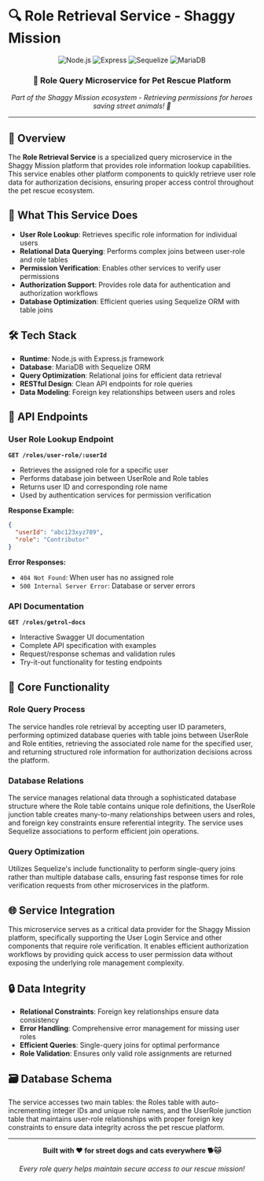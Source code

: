 # 🔍 Role Retrieval Service - Shaggy Mission

<div align="center">
  <img src="https://img.shields.io/badge/Node.js-339933?style=for-the-badge&logo=node.js&logoColor=white" alt="Node.js" />
  <img src="https://img.shields.io/badge/Express.js-000000?style=for-the-badge&logo=express&logoColor=white" alt="Express" />
  <img src="https://img.shields.io/badge/Sequelize-52B0E7?style=for-the-badge&logo=sequelize&logoColor=white" alt="Sequelize" />
  <img src="https://img.shields.io/badge/MariaDB-003545?style=for-the-badge&logo=mariadb&logoColor=white" alt="MariaDB" />

</div>

<div align="center">
  <h3>🚀 Role Query Microservice for Pet Rescue Platform</h3>
  <p><em>Part of the Shaggy Mission ecosystem - Retrieving permissions for heroes saving street animals! 🐾</em></p>
</div>

---

## 🌟 Overview

The **Role Retrieval Service** is a specialized query microservice in the Shaggy Mission platform that provides role information lookup capabilities. This service enables other platform components to quickly retrieve user role data for authorization decisions, ensuring proper access control throughout the pet rescue ecosystem.

## 🎯 What This Service Does

- **User Role Lookup**: Retrieves specific role information for individual users
- **Relational Data Querying**: Performs complex joins between user-role and role tables
- **Permission Verification**: Enables other services to verify user permissions
- **Authorization Support**: Provides role data for authentication and authorization workflows
- **Database Optimization**: Efficient queries using Sequelize ORM with table joins

## 🛠️ Tech Stack

- **Runtime**: Node.js with Express.js framework
- **Database**: MariaDB with Sequelize ORM
- **Query Optimization**: Relational joins for efficient data retrieval
- **RESTful Design**: Clean API endpoints for role queries
- **Data Modeling**: Foreign key relationships between users and roles

## 📡 API Endpoints

### User Role Lookup Endpoint
**`GET /roles/user-role/:userId`**
- Retrieves the assigned role for a specific user
- Performs database join between UserRole and Role tables
- Returns user ID and corresponding role name
- Used by authentication services for permission verification

**Response Example:**
```json
{
  "userId": "abc123xyz789",
  "role": "Contributor"
}
```

**Error Responses:**
- `404 Not Found`: When user has no assigned role
- `500 Internal Server Error`: Database or server errors

### API Documentation
**`GET /roles/getrol-docs`**
- Interactive Swagger UI documentation
- Complete API specification with examples
- Request/response schemas and validation rules
- Try-it-out functionality for testing endpoints

## 🔧 Core Functionality

### Role Query Process
The service handles role retrieval by accepting user ID parameters, performing optimized database queries with table joins between UserRole and Role entities, retrieving the associated role name for the specified user, and returning structured role information for authorization decisions across the platform.

### Database Relations
The service manages relational data through a sophisticated database structure where the Role table contains unique role definitions, the UserRole junction table creates many-to-many relationships between users and roles, and foreign key constraints ensure referential integrity. The service uses Sequelize associations to perform efficient join operations.

### Query Optimization
Utilizes Sequelize's include functionality to perform single-query joins rather than multiple database calls, ensuring fast response times for role verification requests from other microservices in the platform.

## 🌐 Service Integration

This microservice serves as a critical data provider for the Shaggy Mission platform, specifically supporting the User Login Service and other components that require role verification. It enables efficient authorization workflows by providing quick access to user permission data without exposing the underlying role management complexity.

## 🔒 Data Integrity

- **Relational Constraints**: Foreign key relationships ensure data consistency
- **Error Handling**: Comprehensive error management for missing user roles
- **Efficient Queries**: Single-query joins for optimal performance
- **Role Validation**: Ensures only valid role assignments are returned

## 🗃️ Database Schema

The service accesses two main tables: the Roles table with auto-incrementing integer IDs and unique role names, and the UserRole junction table that maintains user-role relationships with proper foreign key constraints to ensure data integrity across the pet rescue platform.

---

<div align="center">
  <p><strong>Built with ❤️ for street dogs and cats everywhere 🐕🐱</strong></p>
  <p><em>Every role query helps maintain secure access to our rescue mission!</em></p>
</div>